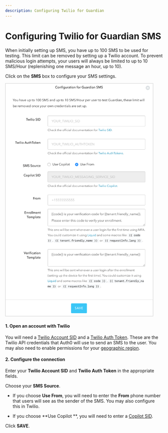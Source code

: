 ```yaml
---
description: Configuring Twilio for Guardian
---
```


# Configuring Twilio for Guardian SMS 

When initially setting up SMS, you have up to 100 SMS to be used for testing. This limit can be removed by setting up a Twilio account. To prevent malicious login attempts, your users will always be limited to up to 10 SMS/Hour (replenishing one message an hour, up to 10).

Click on the **SMS** box to configure your SMS settings.

![](/media/articles/mfa/sms-config.png)

#### 1. Open an account with Twilio

You will need a [Twilio Account SID](https://www.twilio.com/help/faq/twilio-basics/what-is-an-application-sid) and a [Twilio Auth Token](https://www.twilio.com/help/faq/twilio-basics/what-is-the-auth-token-and-how-can-i-change-it). These are the Twilio API credentials that Auth0 will use to send an SMS to the user. You may also need to enable permissions for your [geographic region](https://support.twilio.com/hc/en-us/articles/223181108-How-International-SMS-Permissions-work).

#### 2. Configure the connection

Enter your **Twilio Account SID** and **Twilio Auth Token** in the appropriate fields.

Choose your **SMS Source**. 

* If you choose **Use From**, you will need to enter the **From** phone number that users will see as the sender of the SMS. You may also configure this in Twilio. 

* If you choose **Use Copilot **, you will need to enter a [Copilot SID](https://www.twilio.com/docs/api/rest/sending-messages-copilot).

Click **SAVE**.
